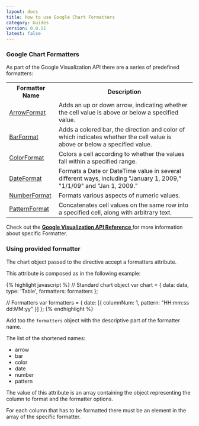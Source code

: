 ```yaml
---
layout: docs
title: How to use Google Chart Formatters
category: Guides
version: 0.0.11
latest: false
---
```


### Google Chart Formatters

As part of the Google Visualization API there are a series of predefined formatters:

<table class="table">
    <tr>
        <th>Formatter Name</th>
        <th>Description</th>
    </tr>
    <tr>
        <td>
            <a href="https://developers.google.com/chart/interactive/docs/reference#arrowformat">ArrowFormat <span class="fa fa-external-link"></span></a>
        </td>
        <td>
            Adds an up or down arrow, indicating whether the cell value is above or below a specified value.
        </td>
    </tr>
    <tr>
        <td>
            <a href="https://developers.google.com/chart/interactive/docs/reference#barformat">BarFormat <span class="fa fa-external-link"></span></a>
        </td>
        <td>
            Adds a colored bar, the direction and color of which indicates whether the cell value is above or below a specified value.
        </td>
    </tr>
    <tr>
        <td>
            <a href="https://developers.google.com/chart/interactive/docs/reference#colorformat">ColorFormat <span class="fa fa-external-link"></span></a>
        </td>
        <td>
            Colors a cell according to whether the values fall within a specified range.
        </td>
    </tr>
    <tr>
        <td>
            <a href="https://developers.google.com/chart/interactive/docs/reference#dateformat">DateFormat <span class="fa fa-external-link"></span></a>
        </td>
        <td>
            Formats a Date or DateTime value in several different ways, including "January 1, 2009," "1/1/09" and "Jan 1, 2009."
        </td>
    </tr>
    <tr>
        <td>
            <a href="https://developers.google.com/chart/interactive/docs/reference#numberformat">NumberFormat <span class="fa fa-external-link"></span></a>
        </td>
        <td>
            Formats various aspects of numeric values.
        </td>
    </tr>
    <tr>
        <td>
            <a href="https://developers.google.com/chart/interactive/docs/reference#patternformat">PatternFormat <span class="fa fa-external-link"></span></a>
        </td>
        <td>
            Concatenates cell values on the same row into a specified cell, along with arbitrary text.
        </td>
    </tr>
</table>

<div class="alert alert-info">
    <span class="fa fa-book fa-lg"></span>
    Check out the
    <a href="https://developers.google.com/chart/interactive/docs/reference?hl=en#formatters">
        <b>Google Visualization API Reference</b> <span class="fa fa-external-link"></span>
    </a>
    for more information about specific Formatter.
</div>


### Using provided formatter

The chart object passed to the directive accept a formatters attribute.

This attribute is composed as in the following example:

{% highlight javascript %}
// Standard chart object
var chart = {
    data: data,
    type: 'Table',
    formatters: formatters
};

// Formatters
var formatters = {
    date: [{
        columnNum: 1,
        pattern: "HH:mm:ss dd:MM:yy"
    }]
};
{% endhighlight %}


Add too the `formatters` object with the descriptive part of the formatter name.

The list of the shortened names:

* arrow
* bar
* color
* date 
* number
* pattern

The value of this attribute is an array containing the object representing the column to format and the formatter options.

For each column that has to be formatted there must be an element in the array of the specific formatter.
